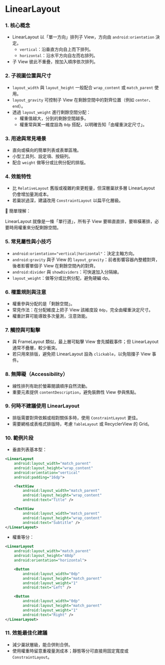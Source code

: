 # LinearLayout

### 1. 核心概念

- LinearLayout 以「單一方向」排列子 View，方向由 `android:orientation` 決定。
    - `vertical`：沿垂直方向自上而下排列。
    - `horizontal`：沿水平方向自左而右排列。
- 子 View 彼此不重疊，按加入順序依次排列。

### 2. 子視圖位置與尺寸

- `layout_width` 與 `layout_height` 一般配合 `wrap_content` 或 `match_parent` 使用。
- `layout_gravity` 可控制子 View 在剩餘空間中的對齊位置（例如 `center`、`end`）。
- 透過 `layout_weight` 進行剩餘空間分配：
    - 權重值越大，分到的剩餘空間越多。
    - 權重常與某一維度設為 `0dp` 搭配，以明確告知「由權重決定尺寸」。

### 3. 用途與常見場景

- 直向或橫向的簡單列表或表單區塊。
- 小型工具列、設定項、按鈕列。
- 配合 `weight` 做等分或比例分配的排版。

### 4. 效能特性

- 比 `RelativeLayout` 舊版或複雜約束更輕量，但深層巢狀多層 LinearLayout 仍會增加量測成本。
- 若巢狀過深，建議改用 `ConstraintLayout` 以扁平化層級。

📌 簡單理解：

LinearLayout 就像是一條「單行道」，所有子 View 要嘛直直排，要嘛橫著排，必要時用權重來分配剩餘空間。

### 5. 常見屬性與小技巧

- `android:orientation="vertical|horizontal"`：決定主軸方向。
- `android:gravity` 與子 View 的 `layout_gravity`：前者影響容器內整體對齊，後者影響單個子 View 在剩餘空間內的對齊。
- `android:divider` 與 `showDividers`：可快速加入分隔線。
- `layout_weight`：做等分或比例分配，避免硬編 dp。

### 6. 權重規則與注意

- 權重參與分配的是「剩餘空間」。
- 常見作法：在分配維度上把子 View 該維度設 `0dp`，完全由權重決定尺寸。
- 權重計算可能導致多次量測，注意效能。

### 7. 觸控與可點擊

- 與 FrameLayout 類似，最上層可點擊 View 會先攔截事件；但 LinearLayout 通常不疊層，較少衝突。
- 若只用來排版，避免把 LinearLayout 設為 `clickable`，以免阻擋子 View 事件。

### 8. 無障礙（Accessibility）

- 線性排列有助於螢幕閱讀順序自然流動。
- 重要元素提供 `contentDescription`，避免裝飾性 View 參與焦點。

### 9. 何時不建議使用 LinearLayout

- 排版需要對齊依賴或相對關係多時，使用 `ConstraintLayout` 更佳。
- 需要網格或表格式排版時，考慮 `TableLayout` 或 RecyclerView 的 Grid。

### 10. 範例片段

- 垂直列表基本型：

```xml
<LinearLayout
    android:layout_width="match_parent"
    android:layout_height="wrap_content"
    android:orientation="vertical"
    android:padding="16dp">

    <TextView
        android:layout_width="match_parent"
        android:layout_height="wrap_content"
        android:text="Title" />

    <TextView
        android:layout_width="match_parent"
        android:layout_height="wrap_content"
        android:text="Subtitle" />
</LinearLayout>
```

- 權重等分：

```xml
<LinearLayout
    android:layout_width="match_parent"
    android:layout_height="48dp"
    android:orientation="horizontal">

    <Button
        android:layout_width="0dp"
        android:layout_height="match_parent"
        android:layout_weight="1"
        android:text="Left" />

    <Button
        android:layout_width="0dp"
        android:layout_height="match_parent"
        android:layout_weight="1"
        android:text="Right" />
</LinearLayout>
```

### 11. 效能最佳化建議

- 減少巢狀層級，能合併則合併。
- 使用權重時留意重複量測成本；靜態等分可直接用固定寬度或 `ConstraintLayout`。